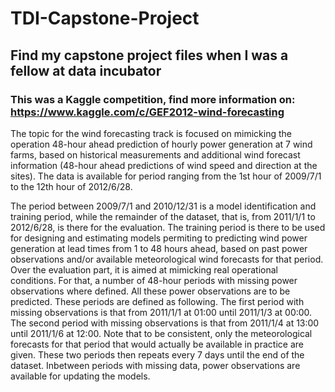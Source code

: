 # TDI-Capstone-Project

## Find my capstone project files when I was a fellow at data incubator

### This was a Kaggle competition, find more information on: https://www.kaggle.com/c/GEF2012-wind-forecasting

The topic for the wind forecasting track is focused on mimicking the operation 48-hour ahead prediction of hourly power generation at 7 wind farms, based on historical measurements and additional wind forecast information (48-hour ahead predictions of wind speed and direction at the sites). The data is available for period ranging from the 1st hour of 2009/7/1 to the 12th hour of 2012/6/28.

The period between 2009/7/1 and 2010/12/31 is a model identification and training period, while the remainder of the dataset, that is, from 2011/1/1 to 2012/6/28, is there for the evaluation. The training period is there to be used for designing and estimating models permiting to predicting wind power generation at lead times from 1 to 48 hours ahead, based on past power observations and/or available meteorological wind forecasts for that period. Over the evaluation part, it is aimed at mimicking real operational conditions. For that, a number of 48-hour periods with missing power observations where defined. All these power observations are to be predicted. These periods are defined as following. The first period with missing observations is that from 2011/1/1 at 01:00 until 2011/1/3 at 00:00. The second period with missing observations is that from 2011/1/4 at 13:00 until 2011/1/6 at 12:00. Note that to be consistent, only the meteorological forecasts for that period that would actually be available in practice are given. These two periods then repeats every 7 days until the end of the dataset. Inbetween periods with missing data, power observations are available for updating the models.
